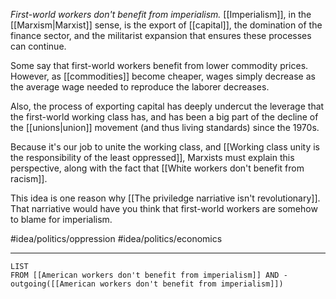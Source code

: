 *First-world workers don't benefit from imperialism.* [[Imperialism]], in the [[Marxism|Marxist]] sense, is the export of [[capital]], the domination of the finance sector, and the militarist expansion that ensures these processes can continue.

Some say that first-world workers benefit from lower commodity prices. However, as [[commodities]] become cheaper, wages simply decrease as the average wage needed to reproduce the laborer decreases. 

Also, the process of exporting capital has deeply undercut the leverage that the first-world working class has, and has been a big part of the decline of the [[unions|union]] movement (and thus living standards) since the 1970s. 

Because it's our job to unite the working class, and [[Working class unity is the responsibility of the least oppressed]], Marxists must explain this perspective, along with the fact that [[White workers don't benefit from racism]]. 

This idea is one reason why [[The priviledge narriative isn't revolutionary]]. That narriative would have you think that first-world workers are somehow to blame for imperialism. 

#idea/politics/oppression 
#idea/politics/economics 

---
```dataview
LIST
FROM [[American workers don't benefit from imperialism]] AND -outgoing([[American workers don't benefit from imperialism]])
```
